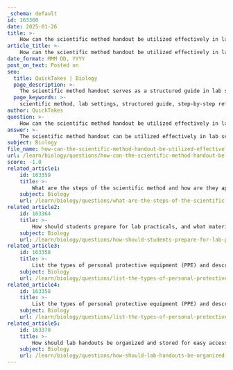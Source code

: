 ```yaml
---
_schema: default
id: 163360
date: 2025-01-26
title: >-
    How can the scientific method handout be utilized effectively in lab settings?
article_title: >-
    How can the scientific method handout be utilized effectively in lab settings?
date_format: MMM DD, YYYY
post_on_text: Posted on
seo:
  title: QuickTakes | Biology
  page_description: >-
    The scientific method handout serves as a structured guide in lab settings, helping students to follow systematic steps, reinforce concepts, encourage inquiry, analyze data, and engage in hands-on activities for effective scientific learning.
  page_keywords: >-
    scientific method, lab settings, structured guide, step-by-step reference, inquiry, data analysis, hands-on activities, reproducibility, group work, education, experiments, student engagement, critical thinking, problem-solving, active learning
author: QuickTakes
question: >-
    How can the scientific method handout be utilized effectively in lab settings?
answer: >-
    The scientific method handout can be utilized effectively in lab settings by serving as a structured guide for students to follow throughout their experiments. Here are several ways to maximize its effectiveness:\n\n1. **Step-by-Step Reference**: The handout outlines the key steps of the scientific method, which include asking a question, conducting background research, forming a hypothesis, designing and conducting an experiment, analyzing data, and drawing conclusions. Students can refer to this handout to ensure they are following each step systematically, which helps in maintaining a structured approach to their experiments.\n\n2. **Reinforcement of Concepts**: Activities like the Penny Lab, which can be adapted for various educational levels, reinforce the steps of the scientific method. By using the handout in conjunction with such activities, students can better understand how to apply theoretical concepts in practical scenarios.\n\n3. **Encouraging Inquiry**: The handout can encourage students to formulate their own research questions based on observations. This aligns with the scientific method's emphasis on inquiry and exploration, allowing students to engage more deeply with the material.\n\n4. **Data Analysis and Interpretation**: The handout can include sections on how to analyze data and interpret results. This is crucial for students to understand the importance of data in drawing valid conclusions, which is a key component of the scientific method.\n\n5. **Hands-On Activities**: Incorporating hands-on experiments that align with the steps outlined in the handout can enhance learning. For example, students can conduct experiments like the Transfer of Energy Experiment or the Fortune Telling Fish activity, using the handout to guide their process.\n\n6. **Games and Interactive Learning**: The handout can suggest games and activities that make learning about the scientific method enjoyable. For instance, a card sort activity where students match steps of the scientific method with examples can reinforce their understanding in a fun way.\n\n7. **Promoting Reproducibility**: The handout can emphasize the importance of reproducibility in experiments, encouraging students to document their methods and results clearly. This practice is essential for validating scientific findings and building a robust body of knowledge.\n\n8. **Facilitating Group Work**: In group settings, the handout can serve as a common reference point, ensuring that all group members are aligned on the steps being taken. This can enhance collaboration and communication among students.\n\nBy integrating the scientific method handout into lab activities, educators can foster a more engaging and effective learning environment that emphasizes critical thinking, problem-solving, and scientific inquiry.
subject: Biology
file_name: how-can-the-scientific-method-handout-be-utilized-effectively-in-lab-settings.md
url: /learn/biology/questions/how-can-the-scientific-method-handout-be-utilized-effectively-in-lab-settings
score: -1.0
related_article1:
    id: 163359
    title: >-
        What are the steps of the scientific method and how are they applied in experiments?
    subject: Biology
    url: /learn/biology/questions/what-are-the-steps-of-the-scientific-method-and-how-are-they-applied-in-experiments
related_article2:
    id: 163364
    title: >-
        How should students prepare for lab practicals, and what materials are required?
    subject: Biology
    url: /learn/biology/questions/how-should-students-prepare-for-lab-practicals-and-what-materials-are-required
related_article3:
    id: 163358
    title: >-
        List the types of personal protective equipment (PPE) and describe their proper usage.
    subject: Biology
    url: /learn/biology/questions/list-the-types-of-personal-protective-equipment-ppe-and-describe-their-proper-usage
related_article4:
    id: 163358
    title: >-
        List the types of personal protective equipment (PPE) and describe their proper usage.
    subject: Biology
    url: /learn/biology/questions/list-the-types-of-personal-protective-equipment-ppe-and-describe-their-proper-usage
related_article5:
    id: 163370
    title: >-
        How should lab handouts be organized and stored for easy accessibility during labs?
    subject: Biology
    url: /learn/biology/questions/how-should-lab-handouts-be-organized-and-stored-for-easy-accessibility-during-labs
---
```


&nbsp;